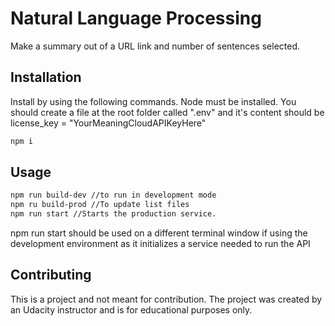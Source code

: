 # Natural Language Processing

Make a summary out of a URL link and number of sentences selected.

## Installation

Install by using the following commands. Node must be installed. You should create a file at the root folder called ".env" and it's content should be license_key = "YourMeaningCloudAPIKeyHere"

```bash
npm i
```

## Usage

```bash
npm run build-dev //to run in development mode
npm ru build-prod //To update list files
npm run start //Starts the production service. 
```
npm run start should be used on a different terminal window if using the development environment as it initializes a service needed to run the API

## Contributing
This is a project and not meant for contribution. The project was created by an Udacity instructor and is for educational purposes only.